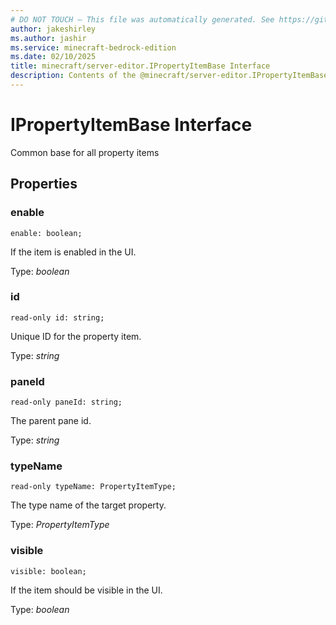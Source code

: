 ```yaml
---
# DO NOT TOUCH — This file was automatically generated. See https://github.com/mojang/minecraftapidocsgenerator to modify descriptions, examples, etc.
author: jakeshirley
ms.author: jashir
ms.service: minecraft-bedrock-edition
ms.date: 02/10/2025
title: minecraft/server-editor.IPropertyItemBase Interface
description: Contents of the @minecraft/server-editor.IPropertyItemBase class.
---
```

# IPropertyItemBase Interface

Common base for all property items

## Properties

### **enable**
`enable: boolean;`

If the item is enabled in the UI.

Type: *boolean*

### **id**
`read-only id: string;`

Unique ID for the property item.

Type: *string*

### **paneId**
`read-only paneId: string;`

The parent pane id.

Type: *string*

### **typeName**
`read-only typeName: PropertyItemType;`

The type name of the target property.

Type: *PropertyItemType*

### **visible**
`visible: boolean;`

If the item should be visible in the UI.

Type: *boolean*
